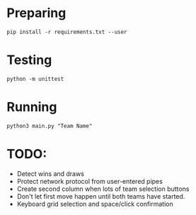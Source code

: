 # Preparing

`pip install -r requirements.txt --user`

# Testing

`python -m unittest`

# Running

`python3 main.py "Team Name"`

# TODO:

- Detect wins and draws
- Protect network protocol from user-entered pipes
- Create second column when lots of team selection buttons
- Don't let first move happen until both teams have started.
- Keyboard grid selection and space/click confirmation
